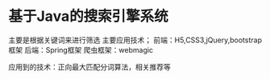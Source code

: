 # 基于Java的搜索引擎系统
主要是根据关键词来进行筛选
主要应用技术；
前端：H5,CSS3,jQuery,bootstrap框架
后端：Spring框架
爬虫框架：webmagic

应用到的技术：正向最大匹配分词算法，相关推荐等


